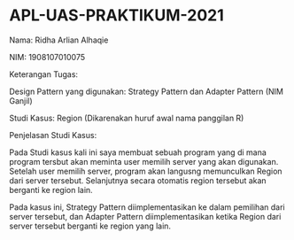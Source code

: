# APL-UAS-PRAKTIKUM-2021
Nama: Ridha Arlian Alhaqie

NIM: 1908107010075

Keterangan Tugas:

Design Pattern yang digunakan: Strategy Pattern dan Adapter Pattern (NIM Ganjil)

Studi Kasus: Region (Dikarenakan huruf awal nama panggilan R)

Penjelasan Studi Kasus:

Pada Studi kasus kali ini saya membuat sebuah program yang di mana program tersbut akan meminta user memilih server yang akan digunakan. Setelah user memilih server, program akan langusng memunculkan Region dari server tersebut. Selanjutnya secara otomatis region tersebut akan berganti ke region lain.

Pada kasus ini, Strategy Pattern diimplementasikan ke dalam pemilihan dari server tersebut, dan Adapter Pattern diimplementasikan ketika Region dari server tersebut berganti ke region yang lain.
